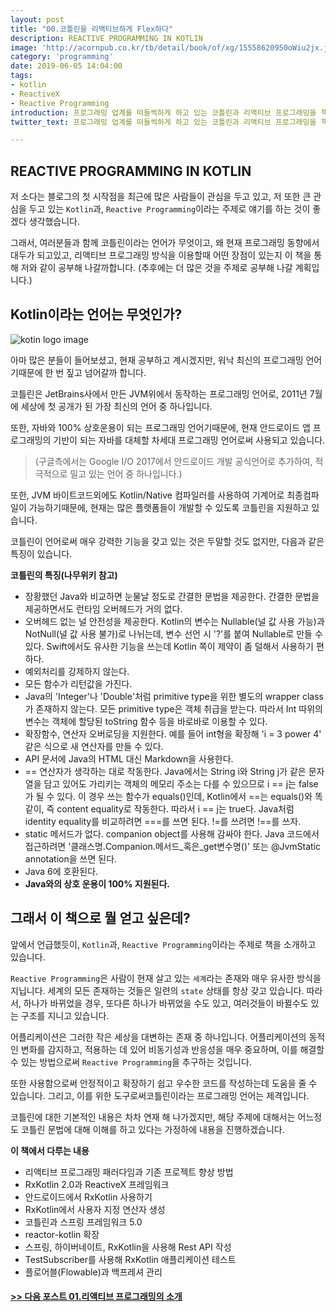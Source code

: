 ```yaml
---
layout: post
title: "00.코틀린을 리액티브하게 Flex하다"
description: REACTIVE PROGRAMMING IN KOTLIN
image: 'http://acornpub.co.kr/tb/detail/book/of/xg/15558620950oWiu2jx.jpg'
category: 'programming'
date: 2019-06-05 14:04:00
tags:
- kotlin
- ReactiveX
- Reactive Programming
introduction: 프로그래밍 업계를 떠들썩하게 하고 있는 코틀린과 리액티브 프로그래밍을 책으로써 풀어나가는 시작점입니다.
twitter_text: 프로그래밍 업계를 떠들썩하게 하고 있는 코틀린과 리액티브 프로그래밍을 책으로써 풀어나가는 시작점입니다.

---
```


## REACTIVE PROGRAMMING IN KOTLIN

저 소다는 블로그의 첫 시작점을 최근에 많은 사람들이 관심을 두고 있고, 저 또한 큰 관심을 두고 있는 `Kotlin`과, `Reactive Programming`이라는 주제로 얘기를 하는 것이 좋겠다 생각했습니다.

그래서, 여러분들과 함께 코틀린이라는 언어가 무엇이고, 왜 현재 프로그래밍 동향에서 대두가 되고있고, 리액티브 프로그래밍 방식을 이용할때 어떤 장점이 있는지 이 책을 통해 저와 같이 공부해 나갈까합니다. (추후에는 더 많은 것을 주제로 공부해 나갈 계획입니다.)

## Kotlin이라는 언어는 무엇인가?

![kotin logo image](https://i.imgur.com/fBvJQRd.png)

아마 많은 분들이 들어보셨고, 현재 공부하고 계시겠지만, 워낙 최신의 프로그래밍 언어기때문에 한 번 짚고 넘어갈까 합니다.

코틀린은 JetBrains사에서 만든 JVM위에서 동작하는 프로그래밍 언어로, 2011년 7월에 세상에 첫 공개가 된 가장 최신의 언어 중 하나입니다.

또한, 자바와 100% 상호운용이 되는 프로그래밍 언어기때문에, 현재 안드로이드 앱 프로그래밍의 기반이 되는 자바를 대체할 차세대 프로그래밍 언어로써 사용되고 있습니다.

> (구글측에서는 Google I/O 2017에서 안드로이드 개발 공식언어로 추가하여, 적극적으로 밀고 있는 언어 중 하나입니다.)

또한, JVM 바이트코드외에도 Kotlin/Native 컴파일러를 사용하여 기계어로 최종컴파일이 가능하기때문에, 현재는 많은 플랫폼들이 개발할 수 있도록 코틀린을 지원하고 있습니다.

코틀린이 언어로써 매우 강력한 기능을 갖고 있는 것은 두말할 것도 없지만, 다음과 같은 특징이 있습니다.

**코틀린의 특징(나무위키 참고)**

- 장황했던 Java와 비교하면 눈물날 정도로 간결한 문법을 제공한다. 간결한 문법을 제공하면서도 런타임 오버헤드가 거의 없다.
- 오버헤드 없는 널 안전성을 제공한다. Kotlin의 변수는 Nullable(널 값 사용 가능)과 NotNull(널 값 사용 불가)로 나뉘는데, 변수 선언 시 '?'를 붙여 Nullable로 만들 수 있다. Swift에서도 유사한 기능을 쓰는데 Kotlin 쪽이 제약이 좀 덜해서 사용하기 편하다.
- 예외처리를 강제하지 않는다.
- 모든 함수가 리턴값을 가진다.
- Java의 'Integer'나 'Double'처럼 primitive type을 위한 별도의 wrapper class가 존재하지 않는다. 모든 primitive type은 객체 취급을 받는다. 따라서 Int 따위의 변수는 객체에 할당된 toString 함수 등을 바로바로 이용할 수 있다.
- 확장함수, 연산자 오버로딩을 지원한다.
  예를 들어 int형을 확장해 'i = 3 power 4' 같은 식으로 새 연산자를 만들 수 있다.
- API 문서에 Java의 HTML 대신 Markdown을 사용한다.
- == 연산자가 생각하는 대로 작동한다.
  Java에서는 String i와 String j가 같은 문자열을 담고 있어도 가리키는 객체의 메모리 주소는 다를 수 있으므로 i == j는 false가 될 수 있다. 이 경우 쓰는 함수가 equals()인데, Kotlin에서 ==는 equals()와 똑같이, 즉 content equality로 작동한다. 따라서 i == j는 true다. Java처럼 identity equality를 비교하려면 ===를 쓰면 된다. !=를 쓰려면 !==를 쓰자.
- static 메서드가 없다. companion object를 사용해 감싸야 한다. Java 코드에서 접근하려면 '클래스명.Companion.메서드_혹은_get변수명()' 또는 @JvmStatic annotation을 쓰면 된다.
- Java 6에 호환된다.
- **Java와의 상호 운용이 100% 지원된다.**

## 그래서 이 책으로 뭘 얻고 싶은데?

앞에서 언급했듯이, `Kotlin`과, `Reactive Programming`이라는 주제로 책을 소개하고 있습니다.

`Reactive Programming`은 사람이 현재 살고 있는 `세계`라는 존재와 매우 유사한 방식을 지닙니다. 세계의 모든 존재하는 것들은 일련의 `state` 상태를 항상 갖고 있습니다. 따라서, 하나가 바뀌었을 경우, 또다른 하나가 바뀌었을 수도 있고, 여러것들이 바뀔수도 있는 구조를 지니고 있습니다.

어플리케이션은 그러한 작은 세상을 대변하는 존재 중 하나입니다. 어플리케이션의 동적인 변화를 감지하고, 적용하는 데 있어 비동기성과 반응성을 매우 중요하며, 이를 해결할 수 있는 방법으로써 `Reactive Programming`을 추구하는 것입니다.

또한 사용함으로써 안정적이고 확장하기 쉽고 우수한 코드를 작성하는데 도움을 줄 수 있습니다. 그리고, 이를 위한 도구로써코틀린이라는 프로그래밍 언어는 제격입니다.

코틀린에 대한 기본적인 내용은 차차 연재 해 나가겠지만, 해당 주제에 대해서는 어느정도 코틀린 문법에 대해 이해를 하고 있다는 가정하에 내용을 진행하겠습니다.

**이 책에서 다루는 내용**

- 리액티브 프로그래밍 패러다임과 기존 프로젝트 향상 방법
- RxKotlin 2.0과 ReactiveX 프레임워크
- 안드로이드에서 RxKotlin 사용하기
- RxKotlin에서 사용자 지정 연산자 생성
- 코틀린과 스프링 프레임워크 5.0
- reactor-kotlin 확장
- 스프링, 하이버네이트, RxKotlin을 사용해 Rest API 작성
- TestSubscriber를 사용해 RxKotlin 애플리케이션 테스트
- 플로어블(Flowable)과 백프레셔 관리

#### [>> 다음 포스트 01.리액티브 프로그래밍의 소개](https://soda1127.github.io/introduce-reactive-programming/)